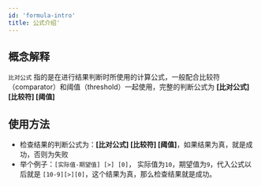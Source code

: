 ```yaml
---
id: 'formula-intro'
title: 公式介绍'
---
```


## 概念解释
`比对公式` 指的是在进行结果判断时所使用的计算公式，一般配合比较符（comparator）和阈值（threshold）一起使用，完整的判断公式为 **[比对公式] [比较符] [阈值]**

## 使用方法

- 检查结果的判断公式为：**[比对公式] [比较符] [阈值]**，如果结果为真，就是成功，否则为失败
- 举个例子：`[实际值-期望值] [>] [0]`， 实际值为`10`，期望值为`9`，代入公式以后就是 `[10-9][>][0]`，这个结果为真，那么检查结果就是成功。 
